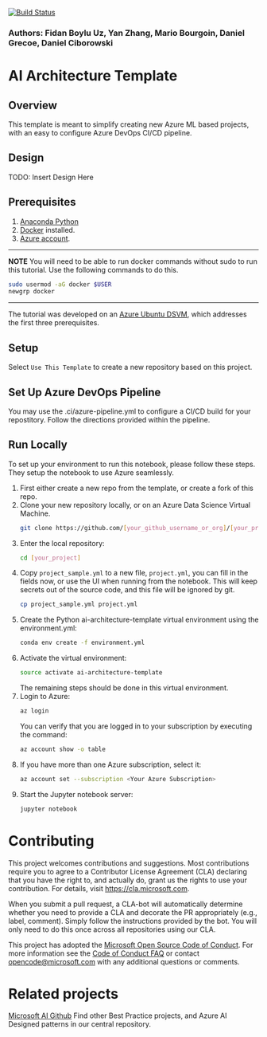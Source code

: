 [![Build Status](https://dev.azure.com/AZGlobal/Azure%20Global%20CAT%20Engineering/_apis/build/status/AGCI%20AI/Happy%20Path%20Builds/ai-architecture-template?branchName=master)](https://dev.azure.com/AZGlobal/Azure%20Global%20CAT%20Engineering/_build/latest?definitionId=170&branchName=master)
### Authors: Fidan Boylu Uz, Yan Zhang, Mario Bourgoin, Daniel Grecoe, Daniel Ciborowski

# AI Architecture Template

## Overview
This template is meant to simplify creating new Azure ML based projects, with an easy to configure Azure DevOps CI/CD pipeline.

## Design
TODO: Insert Design Here

## Prerequisites
1. [Anaconda Python](https://www.anaconda.com/download)
1. [Docker](https://docs.docker.com/v17.12/install/linux/docker-ee/ubuntu) installed.
1. [Azure account](https://azure.microsoft.com).

---
**NOTE**
You will need to be able to run docker commands without sudo to run this tutorial. Use the following commands to do
this.

```bash
sudo usermod -aG docker $USER
newgrp docker
``` 
---

The tutorial was developed on an [Azure Ubuntu
DSVM](https://docs.microsoft.com/en-us/azure/machine-learning/data-science-virtual-machine/dsvm-ubuntu-intro),
which addresses the first three prerequisites.

## Setup

Select `Use This Template` to create a new repository based on this project.

## Set Up Azure DevOps Pipeline
You may use the .ci/azure-pipeline.yml to configure a CI/CD build for your repostitory. Follow the directions
provided within the pipeline.

## Run Locally
To set up your environment to run this notebook, please follow these steps.  They setup the notebook to use Azure
seamlessly.
1. First either create a new repo from the template, or create a fork of this repo.
1. Clone your new repository locally, or on an Azure Data Science Virtual Machine.
   ```bash
   git clone https://github.com/[your_github_username_or_org]/[your_project].git
   ```
1. Enter the local repository:
   ```bash
   cd [your_project]
   ```
1. Copy `project_sample.yml` to a new file, `project.yml`, you can fill in the fields now, or use the UI when running from the notebook. This will keep secrets out of the source code, and this file will be ignored by git.
   ```bash
   cp project_sample.yml project.yml
   ```
1. Create the Python ai-architecture-template virtual environment using the environment.yml:
   ```bash
   conda env create -f environment.yml
   ```
1. Activate the virtual environment:
   ```bash
   source activate ai-architecture-template
   ```
   The remaining steps should be done in this virtual environment.
1. Login to Azure:
   ```bash
   az login
   ```
   You can verify that you are logged in to your subscription by executing
   the command:
   ```bash
   az account show -o table
   ```
1. If you have more than one Azure subscription, select it:
   ```bash
   az account set --subscription <Your Azure Subscription>
   ```
1. Start the Jupyter notebook server:
   ```bash
   jupyter notebook
   ```


# Contributing
This project welcomes contributions and suggestions.  Most contributions require you to agree to a
Contributor License Agreement (CLA) declaring that you have the right to, and actually do, grant us
the rights to use your contribution. For details, visit https://cla.microsoft.com.

When you submit a pull request, a CLA-bot will automatically determine whether you need to provide
a CLA and decorate the PR appropriately (e.g., label, comment). Simply follow the instructions
provided by the bot. You will only need to do this once across all repositories using our CLA.

This project has adopted the [Microsoft Open Source Code of Conduct](https://opensource.microsoft.com/codeofconduct/).
For more information see the [Code of Conduct FAQ](https://opensource.microsoft.com/codeofconduct/faq/) or
contact [opencode@microsoft.com](mailto:opencode@microsoft.com) with any additional questions or comments.


# Related projects

[Microsoft AI Github](https://github.com/microsoft/ai) Find other Best Practice projects, and Azure AI Designed patterns
 in our central repository. 
